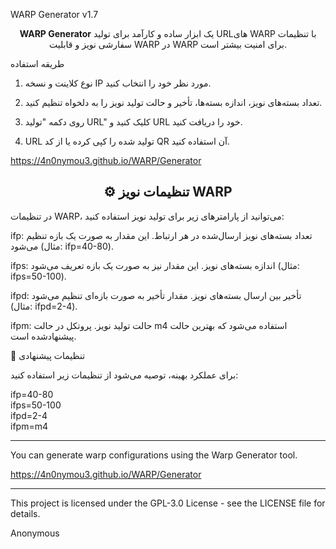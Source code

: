 WARP Generator v1.7

<p align="center">
  <strong>WARP Generator</strong> یک ابزار ساده و کارآمد برای تولید URLهای WARP با تنظیمات سفارشی نویز و قابلیت WARP در WARP برای امنیت بیشتر است.
</p>

طریقه استفاده

1. نوع کلاینت و نسخه IP مورد نظر خود را انتخاب کنید.

2. تعداد بسته‌های نویز، اندازه بسته‌ها، تأخیر و حالت تولید نویز را به دلخواه تنظیم کنید.

3. روی دکمه "تولید URL" کلیک کنید و URL خود را دریافت کنید.

4. URL تولید شده را کپی کرده یا از کد QR آن استفاده کنید.

https://4n0nymou3.github.io/WARP/Generator

<h2 align="center">⚙️ تنظیمات نویز WARP</h2>در تنظیمات WARP، می‌توانید از پارامترهای زیر برای تولید نویز استفاده کنید:

ifp:
تعداد بسته‌های نویز ارسال‌شده در هر ارتباط. این مقدار به صورت یک بازه تنظیم می‌شود (مثال: ifp=40-80).

ifps:
اندازه بسته‌های نویز. این مقدار نیز به صورت یک بازه تعریف می‌شود (مثال: ifps=50-100).

ifpd:
تأخیر بین ارسال بسته‌های نویز. مقدار تأخیر به صورت بازه‌ای تنظیم می‌شود (مثال: ifpd=2-4).

ifpm:
حالت تولید نویز. پروتکل در حالت m4 استفاده می‌شود که بهترین حالت پیشنهاد‌شده است.


🔧 تنظیمات پیشنهادی

برای عملکرد بهینه، توصیه می‌شود از تنظیمات زیر استفاده کنید:

ifp=40-80  
ifps=50-100  
ifpd=2-4  
ifpm=m4

- - - - - -

You can generate warp configurations using the Warp Generator tool.

https://4n0nymou3.github.io/WARP/Generator

- - - - - -

This project is licensed under the GPL-3.0 License - see the LICENSE file for details.

Anonymous

